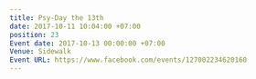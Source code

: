 ```yaml
---
title: Psy-Day the 13th
date: 2017-10-11 10:04:00 +07:00
position: 23
Event date: 2017-10-13 00:00:00 +07:00
Venue: Sidewalk
Event URL: https://www.facebook.com/events/127002234620160
---
```


